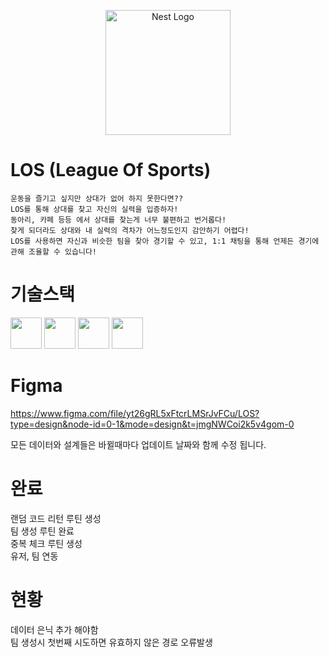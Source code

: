 <p align="center">
  <a href="http://nestjs.com/" target="blank"><img src="https://nestjs.com/img/logo-small.svg" width="200" alt="Nest Logo" /></a>
</p>

# LOS (League Of Sports)  

    운동을 즐기고 싶지만 상대가 없어 하지 못한다면??  
    LOS를 통해 상대를 찾고 자신의 실력을 입증하자!  
    동아리, 카페 등등 에서 상대를 찾는게 너무 불편하고 번거롭다!  
    찾게 되더라도 상대와 내 실력의 격차가 어느정도인지 감안하기 어렵다!  
    LOS를 사용하면 자신과 비슷한 팀을 찾아 경기할 수 있고, 1:1 채팅을 통해 언제든 경기에 관해 조율할 수 있습니다!    


# 기술스택  

<img src='https://nestjs.com/img/logo-small.svg' width="50" height="50"> <img src='https://cdn.jumpit.co.kr/images/stacks/typescript.png' width="50" height="50"> <img src='https://cdn.jumpit.co.kr/images/stacks/node.js.png' width="50" height="50"> <img src='https://github.com/rkdalsdl98/los-app/assets/77562358/a7fa2d7e-9d93-44b7-8e67-e4d2188a8c7a' width="50" height="50">

# Figma  

https://www.figma.com/file/yt26gRL5xFtcrLMSrJvFCu/LOS?type=design&node-id=0-1&mode=design&t=jmgNWCoi2k5v4gom-0  

모든 데이터와 설계들은 바뀔때마다 업데이트 날짜와 함께 수정 됩니다.

# 완료  

랜덤 코드 리턴 루틴 생성  
팀 생성 루틴 완료  
중복 체크 루틴 생성  
유저, 팀 연동  

# 현황  

데이터 은닉 추가 해야함  
팀 생성시 첫번째 시도하면 유효하지 않은 경로 오류발생    